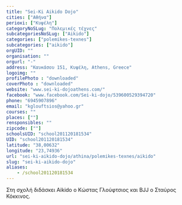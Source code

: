 ```yaml
---
title: "Sei-Ki Aikido Dojo"
cities: ["Αθήνα"]
perioxi: ["Κυψέλη"]
categoryNoSLug: "Πολεμικές τέχνες"
subcategoriesNoSLug: ["Aikido"]
categories: ["polemikes-texnes"]
subcategories: ["aikido"]
orgUID: ""
organisation: ""
orgurl: "-"
address: "Καυκάσου 151, Κυψέλη, Athens, Greece"
logoimg: ""
profilePhoto : "downloaded"
coverPhoto : "downloaded"
website: "www.sei-ki-dojoathens.com/"
facebook: "www.facebook.com/Sei-ki-dojo/539600529394720"
phone: "6945907896"
email: "kglouftsios@yahoo.gr"
courses: ""
places: [""]
rensponsibles: ""
zipcode: [""]
schoolsUID: "school201120181534"
UID: "school201120181534"
latitude: "38,00632"
longitude: "23,74936"
url: "sei-ki-aikido-dojo/athina/polemikes-texnes/aikido"
slug: "sei-ki-aikido-dojo"
aliases:
    - /school201120181534
---
```



Στη σχολή διδάσκει Aikido o Κώστας Γλούφτσιος και ΒJJ o Σταύρος Κόκκινος.

